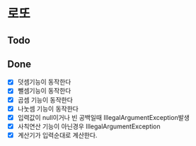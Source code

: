 # 로또
## Todo

## Done
* [x] 덧셈기능이 동작한다
* [x] 뺄셈기능이 동작한다
* [x] 곱셈 기능이 동작한다
* [x] 나눗셈 기능이 동작한다
* [x] 입력값이 null이거나 빈 공백일때 IllegalArgumentException발생
* [x] 사칙연산 기능이 아닌경우 IllegalArgumentException
* [x] 계산기가 입력순대로 계산한다.
